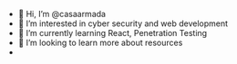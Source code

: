 - 👋 Hi, I’m @casaarmada
- 👀 I’m interested in cyber security and web development
- 🌱 I’m currently learning React, Penetration Testing
- 💞️ I’m looking to learn more about resources
- 

<!---
casaarmada/casaarmada is a ✨ special ✨ repository because its `README.md` (this file) appears on your GitHub profile.
You can click the Preview link to take a look at your changes.
--->

